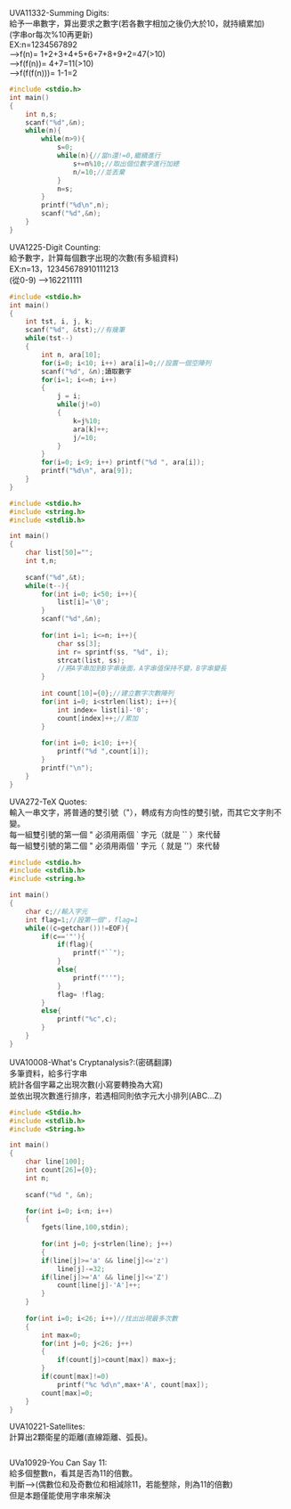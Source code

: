 UVA11332-Summing Digits:  
給予一串數字，算出要求之數字(若各數字相加之後仍大於10，就持續累加)  
(字串or每次%10再更新)  
EX:n=1234567892   
-->f(n)= 1+2+3+4+5+6+7+8+9+2=47(>10)  
-->f(f(n))= 4+7=11(>10)  
-->f(f(f(n)))= 1-1=2  
```C
#include <stdio.h>
int main()
{
	int n,s;
	scanf("%d",&n);
	while(n){
		while(n>9){
			s=0;
			while(n){//當n還!=0,繼續進行
				s+=n%10;//取出個位數字進行加總
				n/=10;//並丟棄
			}
			n=s;
		}
		printf("%d\n",n);
		scanf("%d",&n);
	}
}
```
UVA1225-Digit Counting:  
給予數字，計算每個數字出現的次數(有多組資料)  
EX:n=13，12345678910111213  
(從0-9) -->162211111  
```C
#include <stdio.h>
int main()
{
    int tst, i, j, k;
    scanf("%d", &tst);//有幾筆
    while(tst--)
    {
        int n, ara[10];
        for(i=0; i<10; i++) ara[i]=0;//設置一個空陣列
        scanf("%d", &n);讀取數字
        for(i=1; i<=n; i++)
        {
            j = i;
            while(j!=0)
            {
                k=j%10;
                ara[k]++;
                j/=10;
            }
        }
        for(i=0; i<9; i++) printf("%d ", ara[i]);
        printf("%d\n", ara[9]);
    }
}
```
```C
#include <stdio.h>
#include <string.h>
#include <stdlib.h>

int main()
{
	char list[50]="";
	int t,n;
	
	scanf("%d",&t);
	while(t--){
		for(int i=0; i<50; i++){
			list[i]='\0';
		}
		scanf("%d",&n);
		
		for(int i=1; i<=n; i++){
			char ss[3];
			int r= sprintf(ss, "%d", i);
			strcat(list, ss);
			//將A字串加到B字串後面，A字串值保持不變，B字串變長
		}
		
		int count[10]={0};//建立數字次數陣列
		for(int i=0; i<strlen(list); i++){
			int index= list[i]-'0';
			count[index]++;//累加
		}
		
		for(int i=0; i<10; i++){
			printf("%d ",count[i]);
		}
		printf("\n");
	}
}
```
UVA272-TeX Quotes:  
輸入一串文字，將普通的雙引號（"），轉成有方向性的雙引號，而其它文字則不變。  
 每一組雙引號的第一個 " 必須用兩個 ` 字元（就是 `` ）來代替  
 每一組雙引號的第二個 " 必須用兩個 ' 字元（ 就是 ''）來代替  
```C
#include <stdio.h>
#include <stdlib.h>
#include <string.h>

int main()
{
	char c;//輸入字元
	int flag=1;//設第一個"，flag=1 
	while((c=getchar())!=EOF){
		if(c=='"'){
			if(flag){
				printf("``");
			}
			else{
				printf("''");
			}
			flag= !flag;
		}
		else{
			printf("%c",c);
		}
	}
}
```
UVA10008-What's Cryptanalysis?:(密碼翻譯)  
多筆資料，給多行字串  
統計各個字幕之出現次數(小寫要轉換為大寫)  
並依出現次數進行排序，若遇相同則依字元大小排列(ABC...Z)  
```C
#include <Stdio.h>
#include <stdlib.h>
#include <String.h>

int main()
{
	char line[100];
	int count[26]={0};
	int n;
	
	scanf("%d ", &n);

	for(int i=0; i<n; i++)
 	{
  		fgets(line,100,stdin);
	
    	for(int j=0; j<strlen(line); j++)
    	{
   		if(line[j]>='a' && line[j]<='z')
   			line[j]-=32;   
   		if(line[j]>='A' && line[j]<='Z') 
   			count[line[j]-'A']++;
    	}
    }
   
    for(int i=0; i<26; i++)//找出出現最多次數
    {
    	int max=0;
		for(int j=0; j<26; j++)
		{
			if(count[j]>count[max]) max=j;
		}
		if(count[max]!=0) 
			printf("%c %d\n",max+'A', count[max]);
		count[max]=0;
	}
}
```
UVA10221-Satellites:  
計算出2顆衛星的距離(直線距離、弧長)。  

```C

```
UVa10929-You Can Say 11:  
給多個整數n，看其是否為11的倍數。  
判斷-->(偶數位和及奇數位和相減除11，若能整除，則為11的倍數)  
但是本題僅能使用字串來解決  
```C

```
